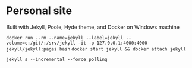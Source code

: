 # Personal site

Built with Jekyll, Poole, Hyde theme, and Docker on Windows machine


`
docker run --rm --name=jekyll --label=jekyll --volume=c:/git/:/srv/jekyll -it -p 127.0.0.1:4000:4000 jekyll/jekyll:pages bash
`
`
docker start jekyll && docker attach jekyll
`

`
 jekyll s --incremental --force_polling
`